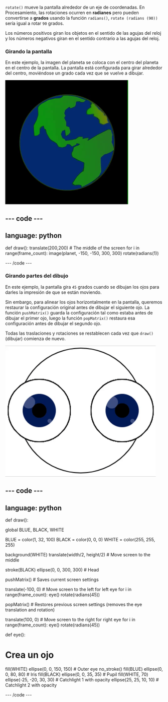 
`rotate()` mueve la pantalla alrededor de un eje de coordenadas. En Procesamiento, las rotaciones ocurren en **radianes** pero pueden convertirse a **grados** usando la función `radians()`, `rotate (radians (90))` sería igual a rotar `90` grados.

Los números positivos giran los objetos en el sentido de las agujas del reloj y los números negativos giran en el sentido contrario a las agujas del reloj.

### Girando la pantalla

En este ejemplo, la imagen del planeta se coloca con el centro del planeta en el centro de la pantalla. La pantalla está configurada para girar alrededor del centro, moviéndose un grado cada vez que se vuelve a dibujar.

![El área de salida con un planeta girando alrededor del centro](images/rotate_planet.gif)

--- code ---
---
language: python
---

def draw(): translate(200,200) # The middle of the screen for i in range(frame_count): image(planet, -150, -150, 300, 300) rotate(radians(1))

--- /code ---

### Girando partes del dibujo

En este ejemplo, la pantalla gira `45` grados cuando se dibujan los ojos para darles la impresión de que se están moviendo.

Sin embargo, para alinear los ojos horizontalmente en la pantalla, queremos restaurar la configuración original antes de dibujar el siguiente ojo. La función `pushMatrix()` guarda la configuración tal como estaba antes de dibujar el primer ojo, luego la función `popMatrix()` restaura esa configuración antes de dibujar el segundo ojo.

Todas las traslaciones y rotaciones se restablecen cada vez que `draw()` (dibujar) comienza de nuevo.

![El área de salida con una imagen en movimiento que muestra un ojo giratorio hecho de círculos](images/rotate_eyes.gif)

--- code ---
---
language: python
---

def draw():

  global BLUE, BLACK, WHITE

  BLUE = color(1, 32, 100) BLACK = color(0, 0, 0) WHITE = color(255, 255, 255)

  background(WHITE) translate(width/2, height/2) # Move screen to the middle

  stroke(BLACK) ellipse(0, 0, 300, 300) # Head

  pushMatrix() # Saves current screen settings

  translate(-100, 0) # Move screen to the left for left eye for i in range(frame_count): eye() rotate(radians(45))

  popMatrix() # Restores previous screen settings (removes the eye translation and rotation)

  translate(100, 0) # Move screen to the right for right eye for i in range(frame_count): eye() rotate(radians(45))

def eye():

# Crea un ojo
  fill(WHITE) ellipse(0, 0, 150, 150) # Outer eye no_stroke() fill(BLUE) ellipse(0, 0, 80, 80) # Iris fill(BLACK) ellipse(0, 0, 35, 35) # Pupil fill(WHITE, 70) ellipse(-25, -20, 30, 30) # Catchlight 1 with opacity ellipse(25, 25, 10, 10) # Catchlight 2 with opacity

--- /code ---
